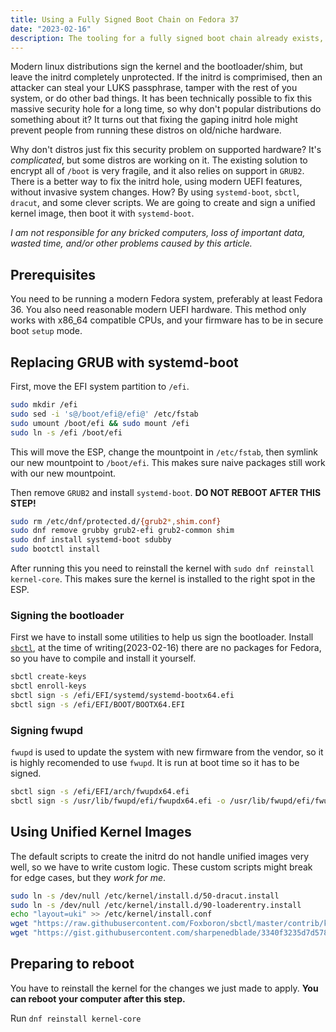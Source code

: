 ```yaml
---
title: Using a Fully Signed Boot Chain on Fedora 37
date: "2023-02-16"
description: The tooling for a fully signed boot chain already exists, how do we use it?
---
```


Modern linux distributions sign the kernel and the bootloader/shim, but leave the initrd completely unprotected. If the initrd is comprimised, then an attacker can steal your LUKS passphrase, tamper with the rest of you system, or do other bad things. It has been technically possible to fix this massive security hole for a long time, so why don't popular distributions do something about it? It turns out that fixing the gaping initrd hole might prevent people from running these distros on old/niche hardware.

Why don't distros just fix this security problem on supported hardware? It's _complicated_, but some distros are working on it. The existing solution to encrypt all of `/boot` is very fragile, and it also relies on support in `GRUB2`. There is a better way to fix the initrd hole, using modern UEFI features, without invasive system changes. How? By using `systemd-boot`, `sbctl`, `dracut`, and some clever scripts. We are going to create and sign a unified kernel image, then boot it with `systemd-boot`.

_I am not responsible for any bricked computers, loss of important data, wasted time, and/or other problems caused by this article._

## Prerequisites

You need to be running a modern Fedora system, preferably at least Fedora 36. You also need reasonable modern UEFI hardware. This method only works with x86_64 compatible CPUs, and your firmware has to be in secure boot `setup` mode.

## Replacing GRUB with systemd-boot

First, move the EFI system partition to `/efi`.

```bash
sudo mkdir /efi
sudo sed -i 's@/boot/efi@/efi@' /etc/fstab
sudo umount /boot/efi && sudo mount /efi
sudo ln -s /efi /boot/efi
```

This will move the ESP, change the mountpoint in `/etc/fstab`, then symlink our new mountpoint to `/boot/efi`. This makes sure naive packages still work with our new mountpoint.

Then remove `GRUB2` and install `systemd-boot`. **DO NOT REBOOT AFTER THIS STEP!**

```bash
sudo rm /etc/dnf/protected.d/{grub2*,shim.conf}
sudo dnf remove grubby grub2-efi grub2-common shim
sudo dnf install systemd-boot sdubby
sudo bootctl install
```

After running this you need to reinstall the kernel with `sudo dnf reinstall kernel-core`. This makes sure the kernel is installed to the right spot in the ESP.

### Signing the bootloader

First we have to install some utilities to help us sign the bootloader. Install [`sbctl`](https://github.com/Foxboron/sbctl), at the time of writing(2023-02-16) there are no packages for Fedora, so you have to compile and install it yourself.

```bash
sbctl create-keys
sbctl enroll-keys
sbctl sign -s /efi/EFI/systemd/systemd-bootx64.efi
sbctl sign -s /efi/EFI/BOOT/BOOTX64.EFI
```

### Signing fwupd

`fwupd` is used to update the system with new firmware from the vendor, so it is highly recomended to use `fwupd`. It is run at boot time so it has to be signed.

```bash
sbctl sign -s /efi/EFI/arch/fwupdx64.efi
sbctl sign -s /usr/lib/fwupd/efi/fwupdx64.efi -o /usr/lib/fwupd/efi/fwupdx64.efi.signed
```

## Using Unified Kernel Images

The default scripts to create the initrd do not handle unified images very well, so we have to write custom logic. These custom scripts might break for edge cases, but they _work for me_.

```bash
sudo ln -s /dev/null /etc/kernel/install.d/50-dracut.install
sudo ln -s /dev/null /etc/kernel/install.d/90-loaderentry.install
echo "layout=uki" >> /etc/kernel/install.conf
wget "https://raw.githubusercontent.com/Foxboron/sbctl/master/contrib/kernel-install/91-sbctl.install" /etc/kernel/install.d/91-sbctl.install
wget "https://gist.githubusercontent.com/sharpenedblade/3340f3235d7d5781c6e66547da7fd91f/raw/63c11f7ca8f1ad756db6439c8fab2c5e979ba83e/90-uefi-image.install" /etc/kernel/install.d/90-uefi-image.install
```

## Preparing to reboot

You have to reinstall the kernel for the changes we just made to apply. **You can reboot your computer after this step.**

Run `dnf reinstall kernel-core`

